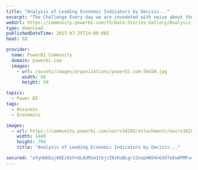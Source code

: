 ```yaml
---
title: "Analysis of Leading Economic Indicators by Decisiv..."
excerpt: "The Challenge Every day we are inundated with noise about the health of the economy. Take for instance the following headline, “Consumer Sentiment"
webUrl: https://community.powerbi.com/t5/Data-Stories-Gallery/Analysis-of-Leading-Economic-Indicators-by-Decisive-Data/m-p/218886
type: download
publishedDateTime: 2017-07-25T14:00:00Z
heat: 58

provider:
  name: PowerBI Community
  domain: powerbi.com
  images:
    - url: /assets/images/organizations/powerbi.com-50x50.jpg
      width: 50
      height: 50

topics:
  - Power BI
tags:
  - Business
  - Economics

images:
  - url: https://community.powerbi.com/oxcrx34285/attachments/oxcrx34285/DataStoriesGallery/977/1/Thumbnail.PNG
    width: 1449
    height: 794
    title: "Analysis of Leading Economic Indicators by Decisiv..."

secured: "eYyUHkEoj86EJdzV+UL6UMzm1tbjcZ8zKuBLgrz3xopHKD4nGXSToEwOPMFvw39UhGp6Gus+0DGNZfNOM2ICrRaoXRJvaC8JQpSB9gQUCnXbbtpNxv+hq4dTi8/ZP+9vJuPtAgCL1FXBr7LFaqEbIGnC6ZBdHlcvv7I+dsH3XjgCgcbJdp7PUgc8EFzf7/C6ViRcbbuGJpNpO1RpWi1/HPIjADahlIGYEyCt4PzJCpYdbViJmZhV4BPcQc5zpzU06bRBaC0GvBELuxM0H0SMd9dvVNN+RDnuH/dgIHhdpNtT5ExwcpcWSBXVVHiD3eER03/5w4H+gqH9EcnFVKa7R/4BzpZkNuBYGUelMO6bWTTva5bjwgxLC31R9vbopZzQ;36T7doxU2lOVVa9Oyts3ow=="
---
```


